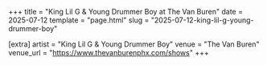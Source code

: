 +++
title = "King Lil G & Young Drummer Boy at The Van Buren"
date = 2025-07-12
template = "page.html"
slug = "2025-07-12-king-lil-g-young-drummer-boy"

[extra]
artist = "King Lil G & Young Drummer Boy"
venue = "The Van Buren"
venue_url = "https://www.thevanburenphx.com/shows"
+++
